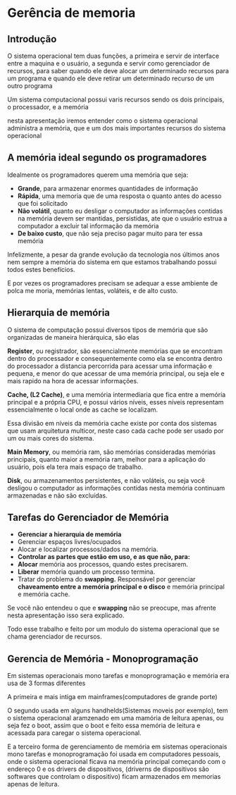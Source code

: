 # Gerência de memoria

## Introdução

O sistema operacional tem duas funções, a primeira e servir de interface entre a maquina e o usuário, a segunda e servir como gerenciador de recursos, para saber quando ele deve alocar um determinado recursos para um programa e quando ele deve retirar um determinado recurso de um outro programa

Um sistema computacional possui varis recursos sendo os dois principais, o processador, e a memória

nesta apresentação iremos entender como o sistema operacional administra a memória, que e um dos mais importantes recursos do sistema operacional

## A memória ideal segundo os programadores

Idealmente os programadores querem uma memória que seja:

- **Grande**, para armazenar enormes quantidades de informação
- **Rápida**, uma memoria que de uma resposta o quanto antes do acesso que foi solicitado
- **Não volátil**, quanto eu desligar o computador as informações contidas na memória devem ser mantidas, persistidas, ate que o usuário estrua a computador a excluir tal informação da memória
- **De baixo custo**, que não seja preciso pagar muito para ter essa memória

Infelizmente, a pesar da grande evolução da tecnologia nos últimos anos nem sempre a memória do sistema em que estamos trabalhando possui todos estes benefícios.

E por vezes os programadores precisam se adequar a esse ambiente de polca me moria, memórias lentas, voláteis, e de alto custo.

## Hierarquia de memória

O sistema de computação possui diversos tipos de memória que são organizadas de maneira hierárquica, são elas

**Register**, ou registrador, são essencialmente memórias que se encontram dentro do processador e consequentemente como ela se encontra dentro do processador a distancia percorrida para acessar uma informação e pequena, e menor do que acessar de uma memória principal, ou seja ele e mais rapido na hora de acessar informações.

**Cache, (L2 Cache)**, e uma memória intermediaria que fica entre a memória principal e a própria CPU, e possui vários níveis, esses níveis representam essencialmente o local onde as cache se localizam.

Essa divisão em níveis da memória cache existe por conta dos sistemas que usam arquitetura multicor, neste caso cada cache pode ser usado por um ou mais cores do sistema.

**Main Memory**, ou memória ram, são memórias consideradas memórias principais, quanto maior a memória ram, melhor para a aplicação do usuário, pois ela tera mais espaço de trabalho.

**Disk**, ou armazenamentos persistentes, e não voláteis, ou seja você desligou o computador as informações contidas nesta memória continuam armazenadas e não são excluídas.

## Tarefas do Gerenciador de Memória

- **Gerenciar a hierarquia de memória**
 - Gerenciar espaços livres/ocupados
 - Alocar e localizar processos/dados na memória.
- **Controlar as partes que estão em uso, e as que não, para:**
 - **Alocar** memória aos processos, quando estes precisarem.
 - **Liberar** memória quando um processo termina.
 - Tratar do problema do **swapping.** Responsável por gerenciar **chaveamento entre a memória principal e o disco** e memória principal e memória cache.

Se você não entendeu o que e **swapping** não se preocupe, mas afrente nesta apresentação isso sera explicado.

Todo esse trabalho e feito por um modulo do sistema operacional que se chama gerenciador de recursos.

## Gerencia de Memória - Monoprogramação

Em sistemas operacionais mono tarefas e monoprogramação e memória era usa de 3 formas diferentes

A primeira e mais intiga em mainframes(computadores de grande porte)

O segundo usada em alguns handhelds(Sistemas moveis por exemplo), tem o sistema operacional aramzenado em uma mamória de leitura apenas, ou seja fez o boot, assim que o boot e feito essa memória de leitura e acessada para caregar o sistema operacional.

E a terceiro forma de gerenciamento de memória em sistemas operacionais mono tarefas e monoprogramação foi usada em computadores pessoais, onde o sistema operacional ficava na memória principal começando com o endereço 0 e os drivers de dispositivos, (driverns de dispositivos são softwares que controlam o dispositivo) ficam armazenados em memorias apenas de leitura.
